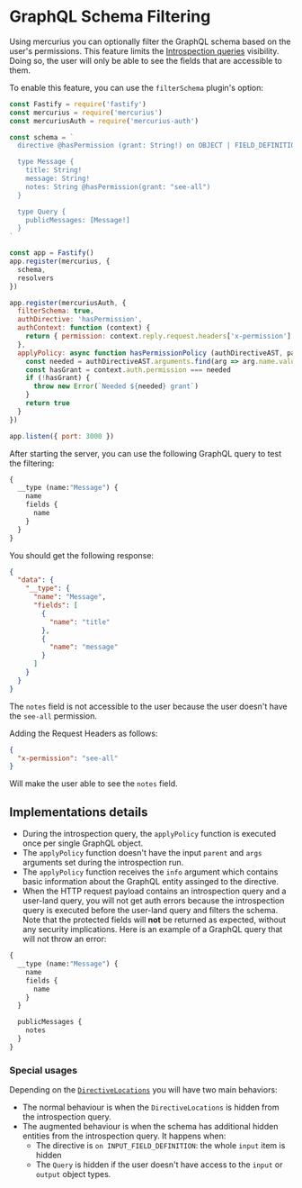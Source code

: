 # GraphQL Schema Filtering

Using mercurius you can optionally filter the GraphQL schema based on the user's permissions.
This feature limits the [Introspection queries](https://graphql.org/learn/introspection/) visibility.
Doing so, the user will only be able to see the fields that are accessible to them.

To enable this feature, you can use the `filterSchema` plugin's option:

```js
const Fastify = require('fastify')
const mercurius = require('mercurius')
const mercuriusAuth = require('mercurius-auth')

const schema = `
  directive @hasPermission (grant: String!) on OBJECT | FIELD_DEFINITION

  type Message {
    title: String!
    message: String!
    notes: String @hasPermission(grant: "see-all")
  }

  type Query {
    publicMessages: [Message!]
  }
`

const app = Fastify()
app.register(mercurius, {
  schema,
  resolvers
})

app.register(mercuriusAuth, {
  filterSchema: true,
  authDirective: 'hasPermission',
  authContext: function (context) {
    return { permission: context.reply.request.headers['x-permission'] }
  },
  applyPolicy: async function hasPermissionPolicy (authDirectiveAST, parent, args, context, info) {
    const needed = authDirectiveAST.arguments.find(arg => arg.name.value === 'grant').value.value
    const hasGrant = context.auth.permission === needed
    if (!hasGrant) {
      throw new Error(`Needed ${needed} grant`)
    }
    return true
  }
})

app.listen({ port: 3000 })
```

After starting the server, you can use the following GraphQL query to test the filtering:

```graphql
{
  __type (name:"Message") {
    name
    fields {
      name
    }
  }
}
```

You should get the following response:

```json
{
  "data": {
    "__type": {
      "name": "Message",
      "fields": [
        {
          "name": "title"
        },
        {
          "name": "message"
        }
      ]
    }
  }
}
```

The `notes` field is not accessible to the user because the user doesn't have the `see-all` permission.

Adding the Request Headers as follows:

```json
{
  "x-permission": "see-all"
}
```

Will make the user able to see the `notes` field.

## Implementations details

- During the introspection query, the `applyPolicy` function is executed once per single GraphQL object.
- The `applyPolicy` function doesn't have the input `parent` and `args` arguments set during the introspection run.
- The `applyPolicy` function receives the `info` argument which contains basic information about the GraphQL entity assinged to the directive.
- When the HTTP request payload contains an introspection query and a user-land query, you will not get auth errors because the introspection query is executed before the user-land query and filters the schema. Note that the protected fields will **not** be returned as expected, without any security implications. Here is an example of a GraphQL query that will not throw an error:

```graphql
{
  __type (name:"Message") {
    name
    fields {
      name
    }
  }

  publicMessages {
    notes
  }
}
```

### Special usages

Depending on the [`DirectiveLocations`](https://github.com/graphql/graphql-spec/blob/main/spec/Section%203%20--%20Type%20System.md#directives) you will have two main behaviors:

- The normal behaviour is when the `DirectiveLocations` is hidden from the introspection query.
- The augmented behaviour is when the schema has additional hidden entities from the introspection query. It happens when:
  - The directive is `on INPUT_FIELD_DEFINITION`: the whole `input` item is hidden
  - The `Query` is hidden if the user doesn't have access to the `input` or `output` object types.
